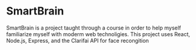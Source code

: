 # SmartBrain
SmartBrain is a project taught through a course in order to help myself familiarize myself with moderm web technoligies.
This project uses React, Node.js, Express, and the Clarifai API for face recongition
